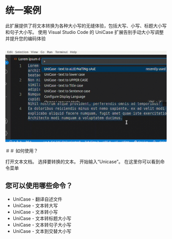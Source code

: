 # 统一案例

此扩展提供了将文本转换为各种大小写的无缝体验，包括大写、小写、标题大小写和句子大小写。 使用 Visual Studio Code 的 UniCase 扩展告别手动大小写调整并提升您的编码体验

##

[![Vscode 扩展](/translations/demo.gif 'Vscode 扩展演示')](https://learnwithyan.com)

＃＃ 如何使用？

打开文本文档。 选择要转换的文本。 开始输入“Unicase”。 在这里你可以看到命令菜单

## 您可以使用哪些命令？

- UniCase - 翻译自述文件
- UniCase - 文本转大写
- UniCase - 文本转小写
- UniCase - 文本转标题大小写
- UniCase - 文本转句子大小写
- UniCase - 文本到交替大小写

#
